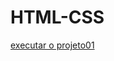 # HTML-CSS

<a href="https://nomadee.github.io/HTML-CSS/estudos/HTML-CSS/projeto01"> executar o projeto01<a/>
 
